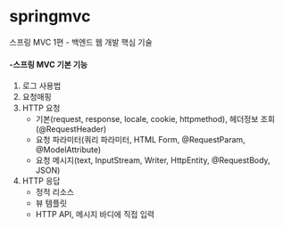 # springmvc
스프링 MVC 1편 - 백엔드 웹 개발 핵심 기술


#### -스프링 MVC 기본 기능

1. 로그 사용법
2. 요청매핑
3. HTTP 요청
    - 기본(request, response, locale, cookie, httpmethod), 헤더정보 조회(@RequestHeader)
    - 요청 파라미터(쿼리 파라미터, HTML Form,  @RequestParam, @ModelAttribute)
    - 요청 메시지(text, InputStream, Writer, HttpEntity, @RequestBody, JSON)
4. HTTP 응답
    - 정적 리소스
    - 뷰 템플릿
    - HTTP API, 메시지 바디에 직접 입력
